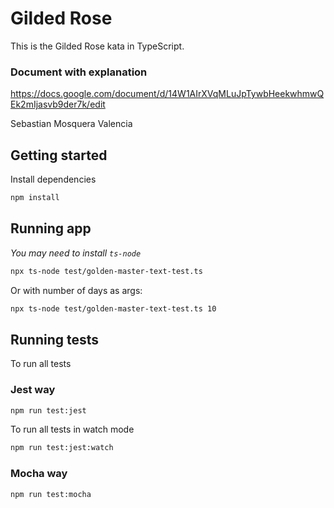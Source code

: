 # Gilded Rose

This is the Gilded Rose kata in TypeScript.

### Document with explanation

https://docs.google.com/document/d/14W1AIrXVqMLuJpTywbHeekwhmwQEk2mIjasvb9der7k/edit

Sebastian Mosquera Valencia

## Getting started

Install dependencies

```sh
npm install
```

## Running app

_You may need to install `ts-node`_

```sh
npx ts-node test/golden-master-text-test.ts
```

Or with number of days as args:

```sh
npx ts-node test/golden-master-text-test.ts 10
```

## Running tests

To run all tests

### Jest way

```sh
npm run test:jest
```

To run all tests in watch mode

```sh
npm run test:jest:watch
```

### Mocha way

```sh
npm run test:mocha
```
